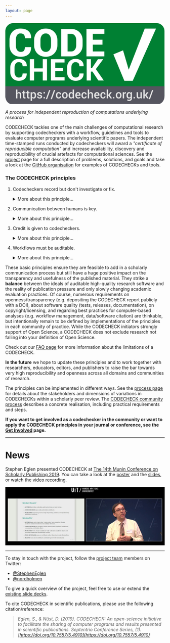```yaml
---
layout: page
---
```


<img src="img/codecheck_logo.svg" alt="CODECHECK logo" />

_A process for independent reproduction of computations underlying research_

CODECHECK tackles one of the main challenges of computational research by supporting codecheckers with a workflow, guidelines and tools to evaluate computer programs underlying scientific papers.
The independent time-stamped runs conducted by codecheckers will award a _"certificate of reproducible computation"_ and increase availability, discovery and reproducibility of crucial artefacts for computational sciences.
See the [project](/project/) page for a full description of problems, solutions, and goals and take a look at the [GitHub organisation](https://github.com/codecheckers) for examples of CODECHECKs and tools.

### The CODECHECK principles

1. <span class="principle">Codecheckers record but don't investigate or fix.</span>
   <details>
   <summary>More about this principle...</summary>
   A codechecker is _not_ required to fix workflows, but to document the given state of documentation and executability.
   Of course, given a level of interested and skills, a codechecker may go beyond simple small fixes and actively collaborate with an author to create a better research output.
   The codechecker's report provides helpful input to the scientific review, e.g., to help the reviewer's understanding.
   But a CODECHECK does not evaluate scientific merit!
   A failed CODECHECK does not imply the rejection of a submission.
   <em>Codechecker take the pictures at a crime scene, they do not hunt the murderer.</em>
   </details>
1. <span class="principle">Communication between humans is key.</span>
   <details>
   <summary>More about this principle...</summary>
   The priority in all documentation and metadata is that a human codechecker can understand them.
   The codechecker is _not_ making a scientific judgement.
   It is also close to impossible to make a CODECHECK blind.
   Therefore a CODECHECK must not be anonymised must provide a two-way means of communication between author and codechecker.
   Codecheckers are supported by formal metadata, automation, and reproducibility infrastructure, yet the CODECHECK shall not rely on them.
   Codechecks may be conducted by existing stakeholders in the submission process (e.g., a reviewer), but may also be handled with new roles and by people underrepresented in classic peer-review, such as early career researchers (ECRs) or research software engineers (RSEs).
   </details>
1. <span class="principle">Credit is given to codecheckers.</span>
   <details>
   <summary>More about this principle...</summary>
   Software and its review are crucial for research in the age of digitisation, so the contribution to the scientific body of knowledge in the form of a codecheck gets the credit it deserves.
   If a CODECHECK was conducted as part of a review process, (a) the publisher ensures a proper creditation to the level given to scientific reviewers, e.g. by listen the codechecker on an article or journal page (with number of reviews) or by depositing metadata to public databases (e.g., CrossRef, Publons), and (b) a sentence in the methods section is added mentioning the occured CODECHECK and the reviewer name.
   The deposited metadata includes a codechecker's ORCID, time, journal, and (if published) the article DOI.
   
   This principle intentionally does not regulate if/how the output of the CODECHECK is deposited and who does it.
   Ideally, though the contribution made by the codechecker is openly published in the form of a DOI-able artefact and the sentence in the methods sections links to it as a simple hyperlink/URL.
   </details>
1. <span class="principle">Workflows must be auditable.</span>
   <details>
   <summary>More about this principle...</summary>
   Common sense and a collaborative process are the main drivers behind the <em>level of documentation</em>, the degree of openness, and the amount of data that is checked.
   But the minimal requirement is that the codechecker has enough material to validate the workflow submitted by the authors.
   This means the <em>code could be executed once by following the provided instructions and selected outputs, e.g. figures or data files, are created</em>.
   Ideally, the execution is fully scripted, and the execution can be triggered by a running a single command.
   Being executed once means that a detailed investigation may occur at a later time.
   Being auditable includes that authors provide data and code for relevant analysis steps and visualisations to the codecheckers, but does not imply that all of the code associated with an article must be checked.

   The CODECHECK is <em>not automated</em> on purpose: automation may lead to people gaming the system, and may hide details that eventually decrease level of certainty that a codechecker has in their assessment.
   </details>

These basic principles ensure they are feasible to add in a scholarly communication process but still have a huge positive impact on the transparency and usefulness of the published material.
They strike a **balance** between the ideals of auditable high-quality research software and the reality of publication pressure and only slowly changing academic evaluation practices.
Of course, numerous requirements on openness/transparency (e.g. depositing the CODECHECK report publicly with a DOI), about software quality (tests, releases, documentation), on copyright/licensing, and regarding best practices for computer-based analyses (e.g. workflow management, data/software citation) are thinkable, but intentionally remain to be defined by implementations of the principles in each community of practice.
While the CODECHECK initiators strongly support of Open Science, a CODECHECK does not exclude research not falling into your definition of Open Science.

Check out our [FAQ page](/faq) for more information about the limitations of a CODECHECK.

**In the future** we hope to update these principles and to work together with researchers, educators, editors, and publishers to raise the bar towards very high reproducibility and openness across all domains and communities of research.

The principles can be implemented in different ways.
See the [process page](/process) for details about the stakeholders and dimensions of variations in CODECHECKs within a scholarly peer review.
The [CODECHECK community process](/guide/community-process) describes a concrete realisation, including practical requirements and steps.

**If you want to get involved as a codechecker in the community or want to apply the CODECHECK principles in your journal or conference, see the [Get Involved](/get-involved) page.**

------

# News

Stephen Eglen presented CODECHECK at [The 14th Munin Conference on Scholarly Publishing 2019](https://site.uit.no/muninconf/).
You can take a look at the [poster](https://septentrio.uit.no/index.php/SCS/article/view/4910/4893) and the [slides](https://septentrio.uit.no/index.php/SCS/article/view/4910/4900), or watch the [video recording](https://mediasite.uit.no/Mediasite/Play/8027873496dc465ebc4b9b3ab0338ad01d?playFrom=1772000).

[![](/img/munin-2019.jpg)](https://mediasite.uit.no/Mediasite/Play/8027873496dc465ebc4b9b3ab0338ad01d?playFrom=1772000)

------

To stay in touch with the project, follow the [project team](team) members on Twitter:

- [@StephenEglen](https://twitter.com/StephenEglen)
- [@nordholmen](https://twitter.com/nordholmen)

To give a quick overview of the project, feel free to use or extend the [existing slide decks](https://github.com/codecheckers/slides).

To cite CODECHECK in scientific publications, please use the following citation/reference:

> _Eglen, S., & Nüst, D. (2019). CODECHECK: An open-science initiative to facilitate the sharing of computer programs and results presented in scientific publications. Septentrio Conference Series, (1). [https://doi.org/10.7557/5.4910](https://doi.org/10.7557/5.4910)_
